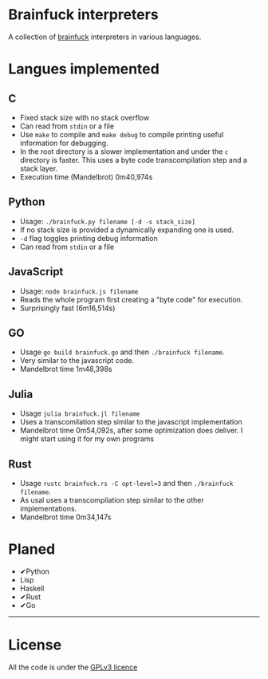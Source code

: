 # Brainfuck interpreters

A collection of [brainfuck](https://en.wikipedia.org/wiki/brainfuck)
interpreters in various languages.

# Langues implemented

## C

  - Fixed stack size with no stack overflow
  - Can read from `stdin` or a file
  - Use `make` to compile and `make debug` to compile printing useful
    information for debugging.
  - In the root directory is a slower implementation and under the `c` directory
    is faster. This uses a byte code transcompilation step and a stack layer.
  - Execution time (Mandelbrot) 0m40,974s

## Python

  - Usage:
    `./brainfuck.py filename [-d -s stack_size]`
  - If no stack size is provided a dynamically expanding one is used.
  - `-d` flag toggles printing debug information
  - Can read from `stdin` or a file

## JavaScript

  - Usage: `node brainfuck.js filename`
  - Reads the whole program first creating a "byte code" for execution.
  - Surprisingly fast (6m16,514s)

## GO

  - Usage `go build brainfuck.go` and then `./brainfuck filename`.
  - Very similar to the javascript code.
  - Mandelbrot time 1m48,398s

## Julia

  - Usage `julia brainfuck.jl filename`
  - Uses a transcomilation step similar to the javascript implementation
  - Mandelbrot time 0m54,092s, after some optimization does deliver. I might
  start using it for my own programs

## Rust
  - Usage `rustc brainfuck.rs -C opt-level=3` and then `./brainfuck filename`.
  - As usal uses a transcompilation step similar to the other implementations.
  - Mandelbrot time 0m34,147s

# Planed

  - ✔Python
  - Lisp
  - Haskell
  - ✔Rust
  - ✔Go

---

# License

All the code is under the [GPLv3 licence](https://www.gnu.org/licenses/)